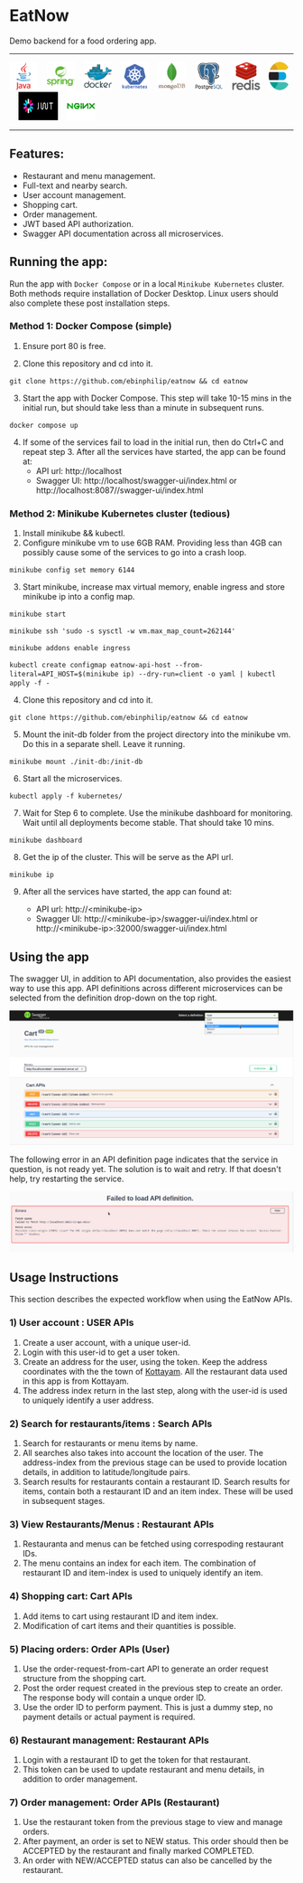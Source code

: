 # EatNow

Demo backend for a food ordering app.

---

<img src="./logos/java-original-wordmark.svg" alt="Java" width="50" height="50"/>&nbsp;&nbsp;&nbsp;&nbsp;<img src="./logos/spring-original-wordmark.svg" alt="Spring" width="50" height="50"/>&nbsp;&nbsp;&nbsp;&nbsp;<img src="./logos/docker-original-wordmark.svg" alt="Docker" width="50" height="50"/>&nbsp;&nbsp;&nbsp;&nbsp;<img src="./logos/kubernetes-plain-wordmark.svg" alt="Kubernetes" width="50" height="50"/>&nbsp;&nbsp;&nbsp;&nbsp;<img src="./logos/mongodb-original-wordmark.svg" alt="MongoDB" width="50" height="50"/>&nbsp;&nbsp;&nbsp;&nbsp;<img src="./logos/postgresql-original-wordmark.svg" alt="PostgreSQL" width="50" height="50"/>&nbsp;&nbsp;&nbsp;&nbsp;<img src="./logos/redis-original-wordmark.svg" alt="Redis" width="50" height="50"/>&nbsp;&nbsp;&nbsp;&nbsp;<img src="./logos/elasticsearch-logo.svg" alt="Elasticsearch" width="35" height="50"/>&nbsp;&nbsp;&nbsp;&nbsp;<img src="./logos/jwt-logo.svg" alt="Jwt" width="70
" height="50"/>&nbsp;&nbsp;&nbsp;&nbsp;<img src="./logos/nginx-original.svg" alt="nginx" width="50" height="50"/>

---

## Features:

- Restaurant and menu management.
- Full-text and nearby search.
- User account management.
- Shopping cart.
- Order management.
- JWT based API authorization.
- Swagger API documentation across all microservices.

## Running the app:
Run the app with ```Docker Compose``` or in a local ```Minikube Kubernetes``` cluster. Both methods require installation of Docker Desktop. Linux users should also complete these post installation steps.

### Method 1: Docker Compose (simple)

1) Ensure port 80 is free.

2) Clone this repository and cd into it.
```
git clone https://github.com/ebinphilip/eatnow && cd eatnow
```
3) Start the app with Docker Compose. This step will take 10-15 mins in the initial run, but should take less than a minute in subsequent runs.
```
docker compose up
``` 
4) If some of the services fail to load in the initial run, then do Ctrl+C and repeat step 3. After all the services have started, the app can be found at:
    - API url: http://localhost
    - Swagger UI: http://localhost/swagger-ui/index.html or http://localhost:8087//swagger-ui/index.html

### Method 2: Minikube Kubernetes cluster (tedious)

1) Install minikube && kubectl.
2) Configure minikube vm to use 6GB RAM. Providing less than 4GB can possibly cause some of the services to go into a crash loop.
```
minikube config set memory 6144
```
3) Start minikube, increase max virtual memory, enable ingress and store minikube ip into a config map.
```
minikube start
```
```
minikube ssh 'sudo -s sysctl -w vm.max_map_count=262144'
```
```
minikube addons enable ingress
```
```
kubectl create configmap eatnow-api-host --from-literal=API_HOST=$(minikube ip) --dry-run=client -o yaml | kubectl apply -f -
```
4) Clone this repository and cd into it.
```
git clone https://github.com/ebinphilip/eatnow && cd eatnow
```
5) Mount the init-db folder from the project directory into the minikube vm. Do this in a separate shell. Leave it running.
```
minikube mount ./init-db:/init-db
```
6) Start all the microservices.
```
kubectl apply -f kubernetes/
```
7) Wait for Step 6 to complete. Use the minikube dashboard for monitoring. Wait until all deployments become stable. That should take 10 mins.
```
minikube dashboard
```
8) Get the ip of the cluster. This will be serve as the API url.
```
minikube ip
```
9) After all the services have started, the app can found at:

    - API url: http://\<minikube-ip>
    - Swagger UI: http://\<minikube-ip>/swagger-ui/index.html or http://\<minikube-ip>:32000/swagger-ui/index.html

## Using the app
The swagger UI, in addition to API documentation, also provides the easiest way to use this app. API definitions across different microservices can be selected from the definition drop-down on the top right.

![Swagger](Swagger.png "")

The following error in an API definition page indicates that the service in question, is not ready yet. The solution is to wait and retry. If that doesn't help, try restarting the service.

![Swagger error](SwaggerError.png "")

## Usage Instructions

This section describes the expected workflow when using the EatNow APIs.
### 1) User account : USER APIs
1) Create a user account, with a unique user-id.
2) Login with this user-id to get a user token.
3) Create an address for the user, using the token. Keep the address coordinates with the the town of [Kottayam](https://goo.gl/maps/418YqgD2kbRjadEMA). All the restaurant data used in this app is from Kottayam.
4) The address index return in the last step, along with the user-id is used to uniquely identify a user address.

### 2) Search for restaurants/items : Search APIs
1) Search for restaurants or menu items by name.
2) All searches also takes into account the location of the user. The address-index from the previous stage can be used to provide location details, in addition to latitude/longitude pairs.
4) Search results for restaurants contain a restaurant ID. Search results for items, contain both a restaurant ID and an item index. These will be used in subsequent stages.

### 3) View Restaurants/Menus : Restaurant APIs
1) Restauranta and menus can be fetched using correspoding restaurant IDs.
2) The menu contains an index for each item. The combination of restaurant ID and item-index is used to uniquely identify an item.

### 4) Shopping cart: Cart APIs
1) Add items to cart using restaurant ID and item index.
2) Modification of cart items and their quantities is possible.

### 5) Placing orders: Order APIs (User)
1) Use the order-request-from-cart API to generate an order request structure from the shopping cart.
2) Post the order request created in the previous step to create an order. The response body will contain a unque order ID.
3) Use the order ID to perform payment. This is just a dummy step, no payment details or actual payment is required.

### 6) Restaurant management: Restaurant APIs
1) Login with a restaurant ID to get the token for that restaurant.
2) This token can be used to update restaurant and menu details, in addition to order management.


### 7) Order management: Order APIs (Restaurant)
1) Use the restaurant token from the previous stage to view and manage orders.
2) After payment, an order is set to NEW status. This order should then be ACCEPTED by the restaurant and finally marked COMPLETED.
3) An order with NEW/ACCEPTED status can also be cancelled by the restaurant.







